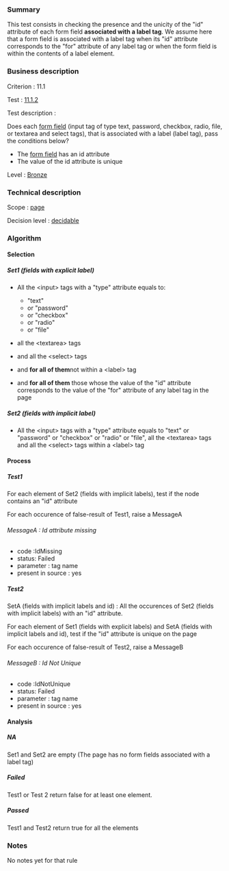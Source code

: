 ### Summary

This test consists in checking the presence and the unicity of the "id"
attribute of each form field **associated with a label tag**. We assume
here that a form field is associated with a label tag when its "id"
attribute corresponds to the "for" attribute of any label tag or
﻿﻿﻿﻿﻿﻿when the form field is within the contents of a label element.

### Business description

Criterion : 11.1

Test : [11.1.2](http://www.braillenet.org/accessibilite/referentiel-aw21-en/index.php#test-11-1-2)

Test description :

Does each [form
field](http://www.braillenet.org/accessibilite/referentiel-aw21-en/glossaire.php#mChpSaisie)
(input tag of type text, password, checkbox, radio, file, or textarea
and select tags), that is associated with a label (label tag), pass the
conditions below?

-   The [form
    field](http://www.braillenet.org/accessibilite/referentiel-aw21-en/glossaire.php#mChpSaisie)
    has an id attribute
-   The value of the id attribute is unique

Level : [Bronze](/en/category/rules-design/accessiweb-11/level/bronze)

### Technical description

Scope : [page](/en/category/rules-design/accessiweb-11/scope/page)

Decision level :
[decidable](/en/category/rules-design/accessiweb-11/decision-level/decidable)

### Algorithm

#### Selection

##### Set1 (fields with explicit label)

-   All the <input\> tags with a "type" attribute equals to:
    -   "text"
    -   or "password"
    -   or "checkbox"
    -   or "radio"
    -   or "file"

-   all the <textarea\> tags
-   and all the <select\> tags
-   and **for all of them**not within a <label\> tag
-   and **for all of them** those whose the value of the "id" attribute
    corresponds to the value of the "for" attribute of any label tag in
    the page

##### Set2 (fields with implicit label)

-   All the <input\> tags with a "type" attribute equals to "text" or
    "password" or "checkbox" or "radio" or "file", all the <textarea\>
    tags and all the <select\> tags within a <label\> tag

#### Process

##### Test1

For each element of Set2 (fields with implicit labels), test if the node
contains an "id" attribute

For each occurence of false-result of Test1, raise a MessageA

###### MessageA : Id attribute missing

-   code :IdMissing
-   status: Failed
-   parameter : tag name
-   present in source : yes

##### Test2

SetA (fields with implicit labels and id) : All the occurences of Set2
(fields with implicit labels) with an "id" attribute.

For each element of Set1 (fields with explicit labels) and SetA (fields
with implicit labels and id), test if the "id" attribute is unique on
the page

For each occurence of false-result of Test2, raise a MessageB

###### MessageB : Id Not Unique

-   code :IdNotUnique
-   status: Failed
-   parameter : tag name
-   present in source : yes

#### Analysis

##### NA

Set1 and Set2 are empty (The page has no form fields associated with a
label tag)

##### Failed

Test1 or Test 2 return false for at least one element.

##### Passed

Test1 and Test2 return true for all the elements

### Notes

No notes yet for that rule
